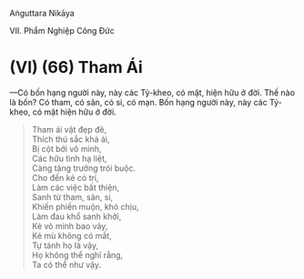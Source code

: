 Aṅguttara Nikāya

VII. Phẩm Nghiệp Công Ðức

# (VI) (66) Tham Ái

—Có bốn hạng người này, này các Tỷ-kheo, có mặt, hiện hữu ở đời. Thế nào là bốn? Có tham, có sân, có si, có mạn. Bốn hạng người này, này các Tỷ-kheo, có mặt hiện hữu ở đời.

> Tham ái vật đẹp đẽ,  
> Thích thú sắc khả ái,  
> Bị cột bởi vô minh,  
> Các hữu tình hạ liệt,  
> Càng tăng trưởng trói buộc.  
> Cho đến kẻ có trí,  
> Làm các việc bất thiện,  
> Sanh từ tham, sân, si,  
> Khiến phiền muộn, khó chịu,  
> Làm đau khổ sanh khởi,  
> Kẻ vô minh bao vây,  
> Kẻ mù không có mắt,  
> Tự tánh họ là vậy,  
> Họ không thể nghĩ rằng,  
> Ta có thể như vậy.

